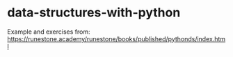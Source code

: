 # data-structures-with-python

Example and exercises from:
https://runestone.academy/runestone/books/published/pythonds/index.html
